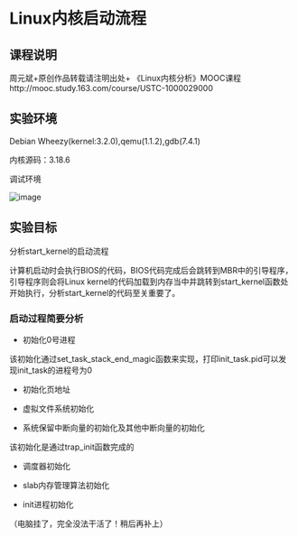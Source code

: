 # Linux内核启动流程

## 课程说明

周元斌+原创作品转载请注明出处+ 《Linux内核分析》MOOC课程http://mooc.study.163.com/course/USTC-1000029000

## 实验环境

Debian Wheezy(kernel:3.2.0),qemu(1.1.2),gdb(7.4.1)

内核源码：3.18.6

调试环境

![image](https://github.com/hduffddybz/MyDocument/raw/master/img/start_1.png)

## 实验目标

分析start_kernel的启动流程

计算机启动时会执行BIOS的代码，BIOS代码完成后会跳转到MBR中的引导程序，引导程序则会将Linux kernel的代码加载到内存当中并跳转到start_kernel函数处开始执行，分析start_kernel的代码至关重要了。

### 启动过程简要分析

- 初始化0号进程

该初始化通过set_task_stack_end_magic函数来实现，打印init_task.pid可以发现init_task的进程号为0

- 初始化页地址

- 虚拟文件系统初始化

- 系统保留中断向量的初始化及其他中断向量的初始化

该初始化是通过trap_init函数完成的

- 调度器初始化

- slab内存管理算法初始化

- init进程初始化

（电脑挂了，完全没法干活了！稍后再补上）
